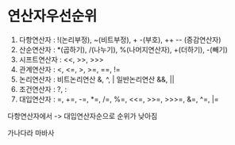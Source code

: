 # 연산자우선순위

1. 다항연산자 : !(논리부정), ~(비트부정), + -(부호), ++ -- (증감연산자)
2. 산순연산자 : *(곱하기), /(나누기), %(나머지연산자), +(더하기), -(빼기)
3. 시프트연산자 : <<, >>, >>>
4. 관계연산자 :  <, <=, >, >=, ==, !=
5. 논리연산자 : 비트논리연산 &, ^, | 일반논리연산 &&, ||
6. 조건연산자 : ?, :
7. 대입연산자 : =, +=, -=, *=, /=, %=, <<=, >>=, >>>=, &=, ^=, |=

다항연산자에서 -> 대입연산자순으로 순위가 낮아짐

가나다라
마바사
